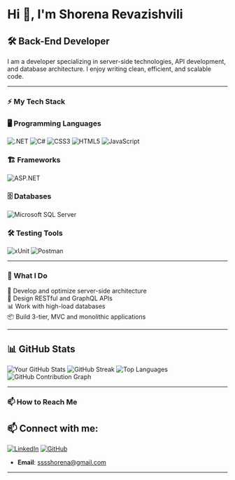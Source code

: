 # Hi 👋, I'm Shorena Revazishvili  

## 🛠 Back-End Developer

I am a developer specializing in server-side technologies, API development, and database architecture. I enjoy writing clean, efficient, and scalable code.

---

### ⚡ My Tech Stack

### 🖥️ Programming Languages
![.NET](https://img.shields.io/badge/.NET-512BD4?style=for-the-badge&logo=dotnet&logoColor=white)
![C#](https://img.shields.io/badge/C%23-239120?style=for-the-badge&logo=csharp&logoColor=white)
![CSS3](https://img.shields.io/badge/CSS3-1572B6?style=for-the-badge&logo=css3&logoColor=white)
![HTML5](https://img.shields.io/badge/HTML5-E34F26?style=for-the-badge&logo=html5&logoColor=white)
![JavaScript](https://img.shields.io/badge/JavaScript-F7DF1E?style=for-the-badge&logo=javascript&logoColor=black)

### 🏗 Frameworks
![ASP.NET](https://img.shields.io/badge/ASP.NET-5C2D91?style=for-the-badge&logo=dotnet&logoColor=white)

### 🗄 Databases
![Microsoft SQL Server](https://img.shields.io/badge/Microsoft%20SQL%20Server-CC2927?style=for-the-badge&logo=microsoft-sql-server&logoColor=white)

### 🛠 Testing Tools
![xUnit](https://img.shields.io/badge/xUnit-5C2D91?style=for-the-badge&logo=xunit&logoColor=white)
![Postman](https://img.shields.io/badge/Postman-FF6C37?style=for-the-badge&logo=postman&logoColor=white)


---

### 🎯 What I Do

🚀 Develop and optimize server-side architecture  
🔗 Design RESTful and GraphQL APIs  
📊 Work with high-load databases  
📦 Build 3-tier, MVC and monolithic applications  

---

## 📊 GitHub Stats

![Your GitHub Stats](https://github-readme-stats.vercel.app/api?username=Sssshorena&show_icons=true&theme=radical)
![GitHub Streak](https://github-readme-streak-stats.herokuapp.com/?user=Sssshorena&theme=radical)
![Top Languages](https://github-readme-stats.vercel.app/api/top-langs/?username=Sssshorena&layout=compact&theme=radical)
![GitHub Contribution Graph](https://github-readme-activity-graph.vercel.app/graph?username=Sssshorena&theme=tokyo-night)


---

### 📫 How to Reach Me
## 📫 Connect with me:
[![LinkedIn](https://img.shields.io/badge/LinkedIn-blue?style=for-the-badge&logo=linkedin)](https://www.linkedin.com/in/shorena-revazishvili/)
[![GitHub](https://img.shields.io/badge/GitHub-black?style=for-the-badge&logo=github)](https://github.com/Sssshorena/Sssshorena)
- **Email**: sssshorena@gmail.com

---




<!--
**Sssshorena/Sssshorena** is a ✨ _special_ ✨ repository because its `README.md` (this file) appears on your GitHub profile.

Here are some ideas to get you started:

- 🔭 I’m currently working on ...
- 🌱 I’m currently learning ...
- 👯 I’m looking to collaborate on ...
- 🤔 I’m looking for help with ...
- 💬 Ask me about ...
- 📫 How to reach me: ...
- 😄 Pronouns: ...
- ⚡ Fun fact: ...
-->
